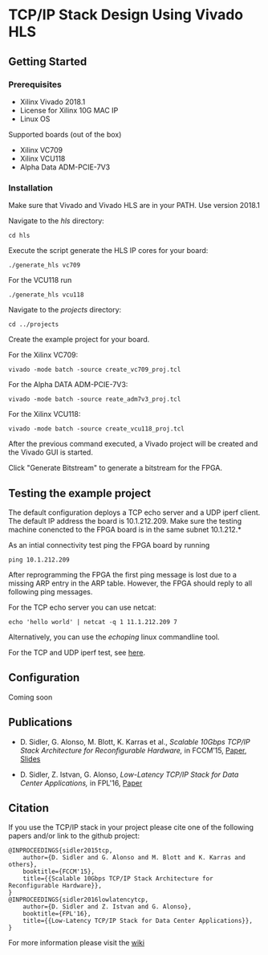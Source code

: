 # TCP/IP Stack Design Using Vivado HLS

## Getting Started

### Prerequisites
- Xilinx Vivado 2018.1
- License for Xilinx 10G MAC IP
- Linux OS

Supported boards (out of the box)
- Xilinx VC709
- Xilinx VCU118
- Alpha Data ADM-PCIE-7V3

### Installation

Make sure that Vivado and Vivado HLS are in your PATH. Use version 2018.1

Navigate to the _hls_ directory:

    cd hls

Execute the script generate the HLS IP cores for your board:

    ./generate_hls vc709

For the VCU118 run

    ./generate_hls vcu118


Navigate to the _projects_ directory:

    cd ../projects

Create the example project for your board.

For the Xilinx VC709:

    vivado -mode batch -source create_vc709_proj.tcl

For the Alpha DATA ADM-PCIE-7V3:

    vivado -mode batch -source reate_adm7v3_proj.tcl

For the Xilinx VCU118:

    vivado -mode batch -source create_vcu118_proj.tcl


After the previous command executed, a Vivado project will be created and the Vivado GUI is started.

Click "Generate Bitstream" to generate a bitstream for the FPGA.

## Testing the example project

The default configuration deploys a TCP echo server and a UDP iperf client. The default IP address the board is 10.1.212.209. Make sure the testing machine conencted to the FPGA board is in the same subnet 10.1.212.*

As an intial connectivity test ping the FPGA board by running 

    ping 10.1.212.209

After reprogramming the FPGA the first ping message is lost due to a missing ARP entry in the ARP table. However, the FPGA should reply to all following ping messages.

  
For the TCP echo server you can use netcat:

    echo 'hello world' | netcat -q 1 11.1.212.209 7

Alternatively, you can use the _echoping_ linux commandline tool.

For the TCP and UDP iperf test, see [here](http://github.com/dsidler/fpga-network-stack/wiki/iPerf-Benchmark). 


## Configuration

Coming soon

## Publications
- D. Sidler, G. Alonso, M. Blott, K. Karras et al., *Scalable 10Gbps
TCP/IP Stack Architecture for Reconfigurable Hardware,* in FCCM’15, [Paper](http://davidsidler.ch/files/fccm2015-tcpip.pdf), [Slides](http://fccm.org/2015/pdfs/M2_P1.pdf)

- D. Sidler, Z. Istvan, G. Alonso, *Low-Latency TCP/IP Stack for Data Center Applications,* in FPL'16, [Paper](http://davidsidler.ch/files/fpl16-lowlatencytcpip.pdf)

## Citation
If you use the TCP/IP stack in your project please cite one of the following papers and/or link to the github project:
```
@INPROCEEDINGS{sidler2015tcp, 
	author={D. Sidler and G. Alonso and M. Blott and K. Karras and others}, 
	booktitle={FCCM'15}, 
	title={{Scalable 10Gbps TCP/IP Stack Architecture for Reconfigurable Hardware}}, 
}
@INPROCEEDINGS{sidler2016lowlatencytcp, 
	author={D. Sidler and Z. Istvan and G. Alonso}, 
	booktitle={FPL'16}, 
	title={{Low-Latency TCP/IP Stack for Data Center Applications}}, 
}
```

For more information please visit the [wiki](http://github.com/dsidler/fpga-network-stack/wiki)
